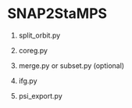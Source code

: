 # SNAP2StaMPS

1. split_orbit.py

2. coreg.py

3. merge.py or subset.py (optional)

4. ifg.py

5. psi_export.py
